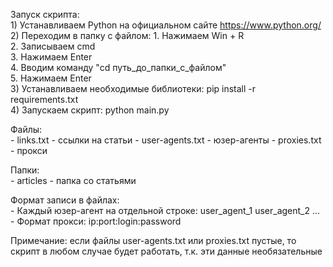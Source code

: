 Запуск скрипта:<br/>
    1) Устанавливаем Python на официальном сайте https://www.python.org/
    2) Переходим в папку с файлом:
        1.  Нажимаем Win + R<br/>
        2.  Записываем cmd<br/>
        3.  Нажимаем Enter<br/>
        4.  Вводим команду "cd путь_до_папки_с_файлом"<br/>
        5.  Нажимаем Enter<br/>
    3) Устанавливаем необходимые библиотеки: pip install -r requirements.txt<br/>
    4) Запускаем скрипт: python main.py

Файлы:<br/>
    -   links.txt - ссылки на статьи
    -   user-agents.txt - юзер-агенты
    -   proxies.txt - прокси

Папки:<br/>
    -   articles - папка со статьями

Формат записи в файлах:<br/>
    -   Каждый юзер-агент на отдельной строке:
            user_agent_1
            user_agent_2
            ...
    -   Формат прокси: ip:port:login:password

Примечание: если файлы user-agents.txt или proxies.txt пустые, то скрипт в любом случае будет работать, т.к. эти данные необязательные
